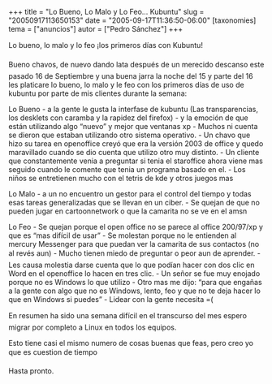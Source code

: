 +++
title = "Lo Bueno, Lo Malo y Lo Feo... Kubuntu"
slug = "20050917113650153"
date = "2005-09-17T11:36:50-06:00"
[taxonomies]
tema = ["anuncios"]
autor = ["Pedro Sánchez"]
+++

Lo bueno, lo malo y lo feo ¡los primeros días con Kubuntu!

Bueno chavos, de nuevo dando lata después de un merecido descanso este
pasado 16 de Septiembre y una buena jarra la noche del 15 y parte del 16
les platicare lo bueno, lo malo y le feo con los primeros días de uso de
kubuntu por parte de mis clientes durante la semana:

<!-- more -->
Lo Bueno - a la gente le gusta la interfase de kubuntu (Las
transparencias, los desklets con caramba y la rapidez del firefox) - y
la emoción de que están utilizando algo “nuevo” y mejor que ventanas
xp - Muchos ni cuenta se dieron que estaban utilizando otro sistema
operativo. - Un chavo que hizo su tarea en openoffice creyó que era la
versión 2003 de office y quedo maravillado cuando se dio cuenta que
utilizo otro muy distinto. - Un cliente que constantemente venia a
preguntar si tenia el staroffice ahora viene mas seguido cuando le
comente que tenia un programa basado en el. - Los niños se entretienen
mucho con el tetris de kde y otros juegos mas

Lo Malo - a un no encuentro un gestor para el control del tiempo y todas
esas tareas generalizadas que se llevan en un ciber. - Se quejan de que
no pueden jugar en cartoonnetwork o que la camarita no se ve en el amsn

Lo Feo - Se quejan porque el open office no se parece al office
200/97/xp y que es “mas difícil de usar” - Se molestan porque no le
entienden al mercury Messenger para que puedan ver la camarita de sus
contactos (no al revés aun) - Mucho tienen miedo de preguntar o peor
aun de aprender. - Les causa molestia darse cuenta que lo que podían
hacer con dos clic en Word en el openoffice lo hacen en tres clic. - Un
señor se fue muy enojado porque no es Windows lo que utilizo - Otro mas
me dijo: “para que engañas a la gente con algo que no es Windows, lento,
feo y que no te deja hacer lo que en Windows si puedes” - Lidear con la
gente necesita =(

En resumen ha sido una semana difícil en el transcurso del mes espero
migrar por completo a Linux en todos los equipos.

Esto tiene casi el mismo numero de cosas buenas que feas, pero creo yo
que es cuestion de tiempo

Hasta pronto.
